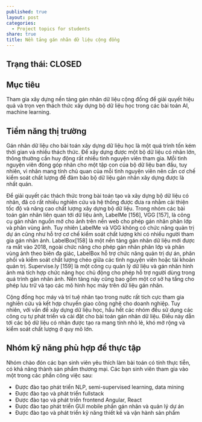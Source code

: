 ```yaml
---
published: true
layout: post
categories:
  - Project topics for students
share: true
title: Nền tảng gán nhãn dữ liệu cộng đồng
---
```

## Trạng thái: CLOSED

## Mục tiêu

Tham gia xây dựng nền tảng gán nhãn dữ liệu cộng đồng để giải quyết hiệu quả và trọn vẹn thách thức xây dựng bộ dữ liệu học trong các bài toán AI, machine learning.

## Tiềm năng thị trường

Gán nhãn dữ liệu cho bài toán xây dựng dữ liệu học là một quá trình tốn kém thời gian và nhiều thách thức. Để xây dựng được một bộ dữ liệu có nhãn lớn, thông thường cần huy động rất nhiều tình nguyện viên tham gia. Mỗi tình nguyện viên đóng góp nhãn cho một tập con của bộ dữ liệu ban đầu, tuy nhiên, vì nhãn mang tính chủ quan của mỗi tình nguyện viên nên cần cơ chế kiểm soát chất lượng để đảm bảo bộ dữ liệu gán nhãn xây dựng được là nhất quán. 


Để giải quyết các thách thức trong bài toán tạo và xây dựng bộ dữ liệu có nhãn, đã có rất nhiều nghiên cứu và hệ thống được đưa ra nhằm cải thiện tốc độ và nâng cao chất lượng xây dựng bộ dữ liệu. Trong nhóm các bài toán gán nhãn liên quan tới dữ liệu ảnh, LabelMe [156], VGG [157], là công cụ gán nhãn nguồn mở cho ảnh trên nền web cho phép gán nhãn phân lớp và phân vùng ảnh. Tuy nhiên LabelMe và VGG không có chức năng quản trị dự án cũng như hỗ trợ cơ chế kiểm soát chất lượng khi có nhiều người tham gia gán nhãn ảnh. 
LabelBox[158] là một nền tảng gán nhãn dữ liệu mới được ra mắt vào 2018, ngoài chức năng cho phép gán nhãn phân lớp và phân vùng ảnh theo biên đa giác, LabelBox hỗ trợ chức năng quản trị dự án, phân phối và kiểm soát chất lượng chéo giữa các tình nguyện viên hoặc tài khoản quản trị. 
Supervise.ly [159] là một công cụ quản lý dữ liệu và gán nhãn hình ảnh mà tích hợp chức năng học chủ động cho phép hỗ trợ người dùng trong quá trình gán nhãn ảnh. Nền tảng này cũng bao gồm một cơ sở hạ tầng cho phép lưu trữ và tạo các mô hình học máy trên dữ liệu gán nhãn. 


Cộng đồng học máy và trí tuệ nhân tạo trong nước rất tích cực tham gia nghiên cứu và kết hợp chuyển giao công nghệ cho doanh nghiệp. Tuy nhiên, với vấn đề xây dựng dữ liệu học, hầu hết các nhóm đều sử dụng các công cụ tự phát triển và cài đặt cho bài toán gán nhãn dữ liệu. Điều này dẫn tới các bộ dữ liệu có nhãn được tạo ra mang tính nhỏ lẻ, khó mở rộng và kiểm soát chất lượng ở quy mô lớn.


## Nhóm kỹ năng phù hợp để thực tập
Nhóm chào đón các bạn sinh viên yêu thích làm bài toán có tính thực tiễn, có khả năng thành sản phẩm thương mại. Các bạn sinh viên tham gia vào một trong các phần công việc sau: 
+ Được đào tạo phát triển NLP, semi-supervised learning, data mining 
+ Được đào tạo và phát triển fullstack 
+ Được đào tạo và phát triển frontend Angular, React 
+ Được đào tạo phát triển GUI mobile phần gán nhãn và quản lý dự án
+ Được đào tạo và phát triển kỹ năng thiết kế và vận hành sản phẩm
